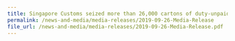 ```yaml
---
title: Singapore Customs seized more than 26,000 cartons of duty-unpaid cigarettes in two consecutive days 
permalink: /news-and-media/media-releases/2019-09-26-Media-Release
file_url: /news-and-media/media-releases/2019-09-26-Media-Release.pdf
---
```

